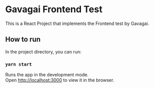 # Gavagai Frontend Test

This is a React Project that implements the Frontend test by Gavagai.

## How to run

In the project directory, you can run:

### `yarn start`

Runs the app in the development mode.\
Open [http://localhost:3000](http://localhost:3000) to view it in the browser.
